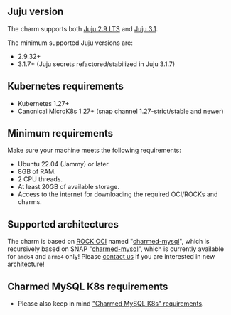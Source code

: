 ## Juju version

The charm supports both [Juju 2.9 LTS](https://github.com/juju/juju/releases) and [Juju 3.1](https://github.com/juju/juju/releases).

The minimum supported Juju versions are:

* 2.9.32+
* 3.1.7+ (Juju secrets refactored/stabilized in Juju 3.1.7)

## Kubernetes requirements

* Kubernetes 1.27+
* Canonical MicroK8s 1.27+ (snap channel 1.27-strict/stable and newer)

## Minimum requirements

Make sure your machine meets the following requirements:
- Ubuntu 22.04 (Jammy) or later.
- 8GB of RAM.
- 2 CPU threads.
- At least 20GB of available storage.
- Access to the internet for downloading the required OCI/ROCKs and charms.

## Supported architectures

The charm is based on [ROCK OCI](https://github.com/canonical/charmed-mysql-rock) named "[charmed-mysql](https://github.com/canonical/charmed-mysql-rock/pkgs/container/charmed-mysql)", which is recursively based on SNAP "[charmed-mysql](https://snapcraft.io/charmed-mysql)", which is currently available for `amd64` and `arm64` only! Please [contact us](/t/12177) if you are interested in new architecture!

<a name="mysql-gr-limits"></a>
## Charmed MySQL K8s requirements
* Please also keep in mind ["Charmed MySQL K8s" requirements](https://charmhub.io/mysql-k8s/docs/r-requirements#mysql-gr-limits).